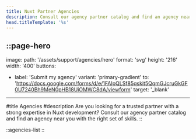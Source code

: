 ```yaml
---
title: Nuxt Partner Agencies
description: Consult our agency partner catalog and find an agency near you with the right set of skills.
head.titleTemplate: '%s'
---
```

::page-hero
---
image:
  path: '/assets/support/agencies/hero'
  format: 'svg'
  height: '216'
  width: '400'
buttons:
  - label: 'Submit my agency'
    variant: 'primary-gradient'
    to: 'https://docs.google.com/forms/d/e/1FAIpQLSf85qskit5QqmGJcruGkGF0U7240Bh9MeN0pHB18UiOMWC8dA/viewform'
    target: '_blank'
---
#title
Agencies
#description
Are you looking for a trusted partner with a strong expertise in Nuxt development? Consult our agency partner catalog and find an agency near you with the right set of skills.
::

::agencies-list
::
